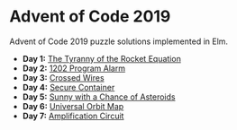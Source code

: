 # Advent of Code 2019

Advent of Code 2019 puzzle solutions implemented in Elm.

- **Day 1:** [The Tyranny of the Rocket Equation](docs/the-tyranny-of-the-rocket-equation/)
- **Day 2:** [1202 Program Alarm](docs/1202-program-alarm/)
- **Day 3:** [Crossed Wires](docs/crossed-wires/)
- **Day 4:** [Secure Container](docs/secure-container/)
- **Day 5:** [Sunny with a Chance of Asteroids](docs/sunny-with-a-chance-of-asteroids/)
- **Day 6:** [Universal Orbit Map](docs/universal-orbit-map/)
- **Day 7:** [Amplification Circuit](docs/amplification-circuit/)
